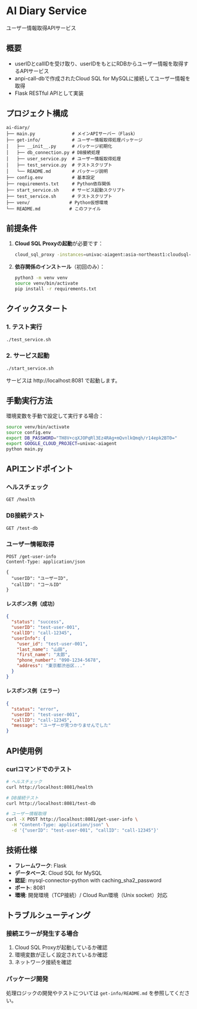 # AI Diary Service

ユーザー情報取得APIサービス

## 概要

- userIDとcallIDを受け取り、userIDをもとにRDBからユーザー情報を取得するAPIサービス
- anpi-call-dbで作成されたCloud SQL for MySQLに接続してユーザー情報を取得
- Flask RESTful APIとして実装

## プロジェクト構成

```
ai-diary/
├── main.py              # メインAPIサーバー（Flask）
├── get-info/            # ユーザー情報取得処理パッケージ
│   ├── __init__.py      # パッケージ初期化
│   ├── db_connection.py # DB接続処理
│   ├── user_service.py  # ユーザー情報取得処理
│   ├── test_service.py  # テストスクリプト
│   └── README.md        # パッケージ説明
├── config.env           # 基本設定
├── requirements.txt     # Python依存関係
├── start_service.sh     # サービス起動スクリプト
├── test_service.sh      # テストスクリプト
├── venv/               # Python仮想環境
└── README.md           # このファイル
```

## 前提条件

1. **Cloud SQL Proxyの起動**が必要です：
   ```bash
   cloud_sql_proxy -instances=univac-aiagent:asia-northeast1:cloudsql-01=tcp:3306
   ```

2. **依存関係のインストール**（初回のみ）：
   ```bash
   python3 -m venv venv
   source venv/bin/activate
   pip install -r requirements.txt
   ```

## クイックスタート

### 1. テスト実行

```bash
./test_service.sh
```

### 2. サービス起動

```bash
./start_service.sh
```

サービスは http://localhost:8081 で起動します。

## 手動実行方法

環境変数を手動で設定して実行する場合：

```bash
source venv/bin/activate
source config.env
export DB_PASSWORD="TH8V+cqXJOPqRl3Ez4RAg+mQvnlkQmqh/r14epk2BT0="
export GOOGLE_CLOUD_PROJECT=univac-aiagent
python main.py
```

## APIエンドポイント

### ヘルスチェック

```
GET /health
```

### DB接続テスト

```
GET /test-db
```

### ユーザー情報取得

```
POST /get-user-info
Content-Type: application/json

{
  "userID": "ユーザーID",
  "callID": "コールID"
}
```

#### レスポンス例（成功）

```json
{
  "status": "success",
  "userID": "test-user-001",
  "callID": "call-12345",
  "userInfo": {
    "user_id": "test-user-001",
    "last_name": "山田",
    "first_name": "太郎",
    "phone_number": "090-1234-5678",
    "address": "東京都渋谷区..."
  }
}
```

#### レスポンス例（エラー）

```json
{
  "status": "error",
  "userID": "test-user-001",
  "callID": "call-12345",
  "message": "ユーザーが見つかりませんでした"
}
```

## API使用例

### curlコマンドでのテスト

```bash
# ヘルスチェック
curl http://localhost:8081/health

# DB接続テスト
curl http://localhost:8081/test-db

# ユーザー情報取得
curl -X POST http://localhost:8081/get-user-info \
  -H "Content-Type: application/json" \
  -d '{"userID": "test-user-001", "callID": "call-12345"}'
```

## 技術仕様

- **フレームワーク**: Flask
- **データベース**: Cloud SQL for MySQL
- **認証**: mysql-connector-python with caching_sha2_password
- **ポート**: 8081
- **環境**: 開発環境（TCP接続）/ Cloud Run環境（Unix socket）対応

## トラブルシューティング

### 接続エラーが発生する場合

1. Cloud SQL Proxyが起動しているか確認
2. 環境変数が正しく設定されているか確認
3. ネットワーク接続を確認

### パッケージ開発

処理ロジックの開発やテストについては `get-info/README.md` を参照してください。 